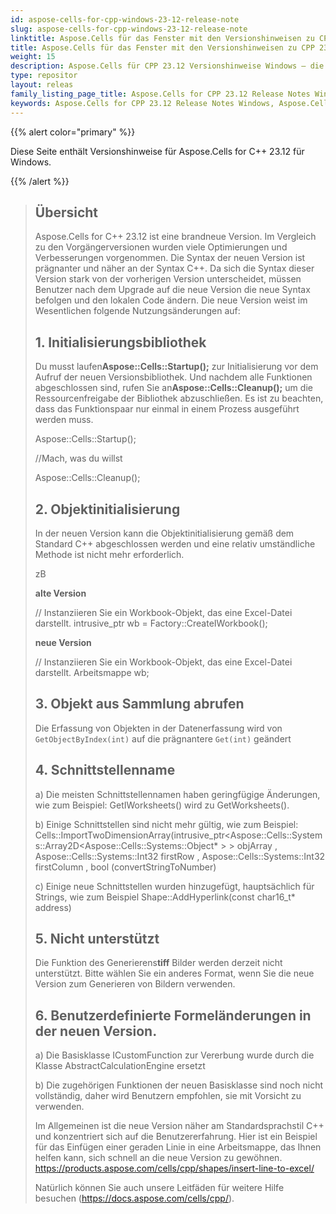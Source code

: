 ```yaml
---
id: aspose-cells-for-cpp-windows-23-12-release-note
slug: aspose-cells-for-cpp-windows-23-12-release-note
linktitle: Aspose.Cells für das Fenster mit den Versionshinweisen zu CPP 23.12
title: Aspose.Cells für das Fenster mit den Versionshinweisen zu CPP 23.12
weight: 15
description: Aspose.Cells für CPP 23.12 Versionshinweise Windows – die neuesten Verbesserungen, neuen Funktionen und Korrekturen
type: repositor
layout: releas
family_listing_page_title: Aspose.Cells for CPP 23.12 Release Notes Window
keywords: Aspose.Cells for CPP 23.12 Release Notes Windows, Aspose.Cells for CPP 23.12 Windows updates and fixe
---
```

{{% alert color="primary" %}}

Diese Seite enthält Versionshinweise für Aspose.Cells for C++ 23.12 für Windows.

{{% /alert %}}

> ## Übersicht
> Aspose.Cells for C++ 23.12 ist eine brandneue Version. Im Vergleich zu den Vorgängerversionen wurden viele Optimierungen und Verbesserungen vorgenommen. Die Syntax der neuen Version ist prägnanter und näher an der Syntax C++.
> Da sich die Syntax dieser Version stark von der vorherigen Version unterscheidet, müssen Benutzer nach dem Upgrade auf die neue Version die neue Syntax befolgen und den lokalen Code ändern.
> Die neue Version weist im Wesentlichen folgende Nutzungsänderungen auf:
>
> ## 1. Initialisierungsbibliothek
>
 > Du musst laufen**Aspose::Cells::Startup();** zur Initialisierung vor dem Aufruf der neuen Versionsbibliothek. Und nachdem alle Funktionen abgeschlossen sind, rufen Sie an**Aspose::Cells::Cleanup();** um die Ressourcenfreigabe der Bibliothek abzuschließen.
> Es ist zu beachten, dass das Funktionspaar nur einmal in einem Prozess ausgeführt werden muss.
>
> Aspose::Cells::Startup();
>     
> //Mach, was du willst
>     
> Aspose::Cells::Cleanup();
>
> ## 2. Objektinitialisierung
>
> In der neuen Version kann die Objektinitialisierung gemäß dem Standard C++ abgeschlossen werden und eine relativ umständliche Methode ist nicht mehr erforderlich.
> 
> zB
> 
>    **alte Version**
>
> // Instanziieren Sie ein Workbook-Objekt, das eine Excel-Datei darstellt.
> intrusive_ptr<IWorkbook> wb = Factory::CreateIWorkbook();
>
>    **neue Version**
>
> // Instanziieren Sie ein Workbook-Objekt, das eine Excel-Datei darstellt.
> Arbeitsmappe wb;
>
> ## 3. Objekt aus Sammlung abrufen
> Die Erfassung von Objekten in der Datenerfassung wird von `GetObjectByIndex(int)` auf die prägnantere `Get(int)` geändert
>
> ## 4. Schnittstellenname
> 
 > a) Die meisten Schnittstellennamen haben geringfügige Änderungen, wie zum Beispiel: GetIWorksheets() wird zu GetWorksheets().
>
> b) Einige Schnittstellen sind nicht mehr gültig, wie zum Beispiel: Cells::ImportTwoDimensionArray(intrusive_ptr<Aspose::Cells::Systems::Array2D<Aspose::Cells::Systems::Object* > > objArray , Aspose::Cells::Systems::Int32 firstRow , Aspose::Cells::Systems::Int32 firstColumn , bool (convertStringToNumber)
>
> c) Einige neue Schnittstellen wurden hinzugefügt, hauptsächlich für Strings, wie zum Beispiel Shape::AddHyperlink(const char16_t* address)
>
> ## 5. Nicht unterstützt
>
 > Die Funktion des Generierens**tiff** Bilder werden derzeit nicht unterstützt. Bitte wählen Sie ein anderes Format, wenn Sie die neue Version zum Generieren von Bildern verwenden.
>
> ## 6. Benutzerdefinierte Formeländerungen in der neuen Version.
>
> a) Die Basisklasse ICustomFunction zur Vererbung wurde durch die Klasse AbstractCalculationEngine ersetzt
>
> b) Die zugehörigen Funktionen der neuen Basisklasse sind noch nicht vollständig, daher wird Benutzern empfohlen, sie mit Vorsicht zu verwenden.
>
> Im Allgemeinen ist die neue Version näher am Standardsprachstil C++ und konzentriert sich auf die Benutzererfahrung. Hier ist ein Beispiel für das Einfügen einer geraden Linie in eine Arbeitsmappe, das Ihnen helfen kann, sich schnell an die neue Version zu gewöhnen.
> https://products.aspose.com/cells/cpp/shapes/insert-line-to-excel/
>
> Natürlich können Sie auch unsere Leitfäden für weitere Hilfe besuchen (https://docs.aspose.com/cells/cpp/).
